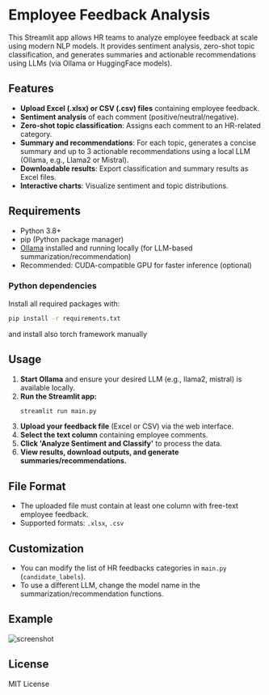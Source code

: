 # Employee Feedback Analysis

This Streamlit app allows HR teams to analyze employee feedback at scale using modern NLP models. It provides sentiment analysis, zero-shot topic classification, and generates summaries and actionable recommendations using LLMs (via Ollama or HuggingFace models).

## Features
- **Upload Excel (.xlsx) or CSV (.csv) files** containing employee feedback.
- **Sentiment analysis** of each comment (positive/neutral/negative).
- **Zero-shot topic classification**: Assigns each comment to an HR-related category.
- **Summary and recommendations**: For each topic, generates a concise summary and up to 3 actionable recommendations using a local LLM (Ollama, e.g., Llama2 or Mistral).
- **Downloadable results**: Export classification and summary results as Excel files.
- **Interactive charts**: Visualize sentiment and topic distributions.

## Requirements
- Python 3.8+
- pip (Python package manager)
- [Ollama](https://ollama.com/) installed and running locally (for LLM-based summarization/recommendation)
- Recommended: CUDA-compatible GPU for faster inference (optional)

### Python dependencies
Install all required packages with:
```bash
pip install -r requirements.txt
```
and install also torch framework manually 

## Usage
1. **Start Ollama** and ensure your desired LLM (e.g., llama2, mistral) is available locally.
2. **Run the Streamlit app:**
   ```bash
   streamlit run main.py
   ```
3. **Upload your feedback file** (Excel or CSV) via the web interface.
4. **Select the text column** containing employee comments.
5. **Click 'Analyze Sentiment and Classify'** to process the data.
6. **View results, download outputs, and generate summaries/recommendations.**

## File Format
- The uploaded file must contain at least one column with free-text employee feedback.
- Supported formats: `.xlsx`, `.csv`

## Customization
- You can modify the list of HR feedbacks categories in `main.py` (`candidate_labels`).
- To use a different LLM, change the model name in the summarization/recommendation functions.

## Example
![screenshot](screenshot.png)  <!-- Add a screenshot if available -->

## License
MIT License
